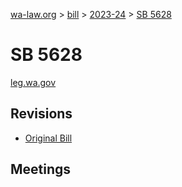 [wa-law.org](/) > [bill](/bill/) > [2023-24](/bill/2023-24/) > [SB 5628](/bill/2023-24/sb/5628/)

# SB 5628
[leg.wa.gov](https://app.leg.wa.gov/billsummary?BillNumber=5628&Year=2023&Initiative=false)

## Revisions
* [Original Bill](1/)

## Meetings